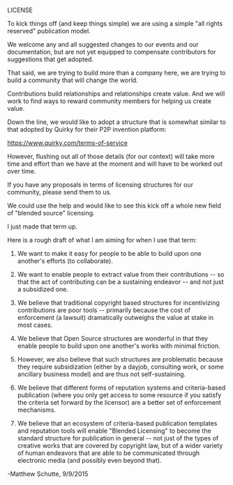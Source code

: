 LICENSE

To kick things off (and keep things simple) we are using a simple "all rights reserved" publication model.


We welcome any and all suggested changes to our events and our documentation, but are not yet equipped to compensate contributors for suggestions that get adopted.

That said, we are trying to build more than a company here, we are trying to build a community that will change the world.  

Contributions build relationships and relationships create value.  And we will work to find ways to reward community members for helping us create value.


Down the line, we would like to adopt a structure that is somewhat similar to that adopted by Quirky for their P2P invention platform:

https://www.quirky.com/terms-of-service

However, flushing out all of those details (for our context) will take more time and effort than we have at the moment and will have to be worked out over time.


If you have any proposals in terms of licensing structures for our community, please send them to us.  

We could use the help and would like to see this kick off a whole new field of "blended source" licensing.

I just made that term up.


Here is a rough draft of what I am aiming for when I use that term:

1) We want to make it easy for people to be able to build upon one another's efforts (to collaborate).

2) We want to enable people to extract value from their contributions -- so that the act of contributing can be a sustaining endeavor -- and not just a subsidized one.

3) We believe that traditional copyright based structures for incentivizing contributions are poor tools -- primarily because the cost of enforcement (a lawsuit) dramatically outweighs the value at stake in most cases.

4) We believe that Open Source structures are wonderful in that they enable people to build upon one another's works with minimal friction.  

5) However, we also believe that such structures are problematic because they require subsidization (either by a dayjob, consulting work, or some ancillary business model) and are thus not self-sustaining.

6) We believe that different forms of reputation systems and criteria-based publication (where you only get access to some resource if you satisfy the criteria set forward by the licensor) are a better set of enforcement mechanisms.

7) We believe that an ecosystem of criteria-based publication templates and reputation tools will enable "Blended Licensing" to become the standard structure for publication in general -- not just of the types of creative works that are covered by copyright law, but of a wider variety of human endeavors that are able to be communicated through electronic media (and possibly even beyond that).

-Matthew Schutte, 9/9/2015



